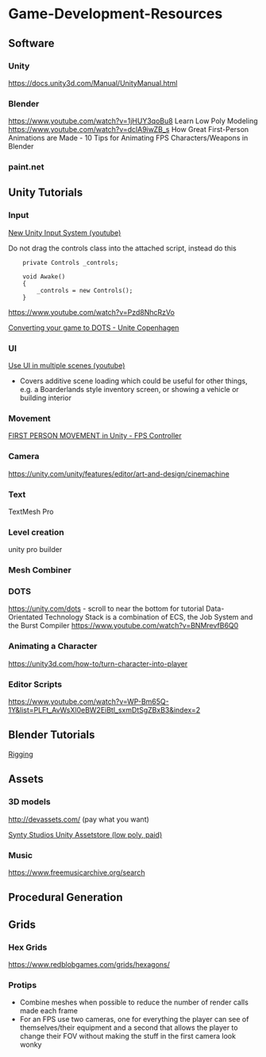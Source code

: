 # Game-Development-Resources

## Software
### Unity
https://docs.unity3d.com/Manual/UnityManual.html

### Blender
https://www.youtube.com/watch?v=1jHUY3qoBu8 Learn Low Poly Modeling
https://www.youtube.com/watch?v=dclA9iwZB_s How Great First-Person Animations are Made - 10 Tips for Animating FPS Characters/Weapons in Blender

### paint.net


## Unity Tutorials
### Input
[New Unity Input System (youtube)](https://youtu.be/zIhtPSX8hqA)

Do not drag the controls class into the attached script, instead do this
```
    private Controls _controls;

    void Awake()
    {
        _controls = new Controls();
    }
```


https://www.youtube.com/watch?v=Pzd8NhcRzVo

[Converting your game to DOTS - Unite Copenhagen](https://www.youtube.com/watch?v=BNMrevfB6Q0)

### UI
[Use UI in multiple scenes (youtube)](https://www.youtube.com/watch?v=6ztY9-IX3Qg)
* Covers additive scene loading which could be useful for other things, e.g. a Boarderlands style inventory screen, or showing a vehicle or building interior 

### Movement
[FIRST PERSON MOVEMENT in Unity - FPS Controller](https://www.youtube.com/watch?v=_QajrabyTJc&t=70s)

### Camera
https://unity.com/unity/features/editor/art-and-design/cinemachine

### Text
TextMesh Pro

### Level creation

unity pro builder

### Mesh Combiner

### DOTS
https://unity.com/dots - scroll to near the bottom for tutorial
Data-Orientated Technology Stack is a combination of ECS, the Job System and the Burst Compiler
https://www.youtube.com/watch?v=BNMrevfB6Q0

### Animating a Character
https://unity3d.com/how-to/turn-character-into-player

### Editor Scripts
https://www.youtube.com/watch?v=WP-Bm65Q-1Y&list=PLFt_AvWsXl0eBW2EiBtl_sxmDtSgZBxB3&index=2

## Blender Tutorials

[Rigging](https://www.youtube.com/watch?v=srpOeu9UUBU)

## Assets
### 3D models
http://devassets.com/ (pay what you want)

[Synty Studios Unity Assetstore (low poly, paid)](https://assetstore.unity.com/publishers/5217)

### Music
https://www.freemusicarchive.org/search

## Procedural Generation

## Grids

### Hex Grids
https://www.redblobgames.com/grids/hexagons/

### Protips
* Combine meshes when possible to reduce the number of render calls made each frame
* For an FPS use two cameras, one for everything the player can see of themselves/their equipment and a second that allows the player to change their FOV without making the stuff in the first camera look wonky
